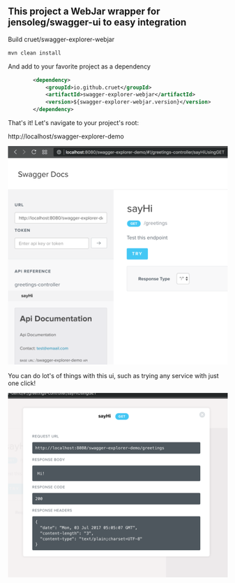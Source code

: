 ## This project a WebJar wrapper for jensoleg/swagger-ui  to easy integration

Build cruet/swagger-explorer-webjar 

```bash
mvn clean install
```


And add to your favorite project as a dependency

```xml
		<dependency>
			<groupId>io.github.cruet</groupId>
			<artifactId>swagger-explorer-webjar</artifactId>
			<version>${swagger-explorer-webjar.version}</version>
		</dependency>
```

That's it! Let's navigate to your project's root:

http://localhost/swagger-explorer-demo

![Index](images/1-index.png)

You can do lot's of things with this ui, such as trying any service with just one click!

![Service response](images/2-service-response.png)

